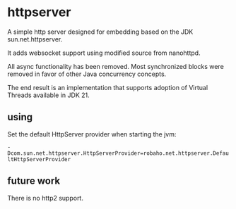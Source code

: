 # httpserver

A simple http server designed for embedding based on the JDK sun.net.httpserver.

It adds websocket support using modified source from nanohttpd.

All async functionality has been removed. Most synchronized blocks were removed in favor of other Java concurrency concepts.

The end result is an implementation that supports adoption of Virtual Threads available in JDK 21.

## using

Set the default HttpServer provider when starting the jvm:

<code>-Dcom.sun.net.httpserver.HttpServerProvider=robaho.net.httpserver.DefaultHttpServerProvider</code>

## future work

There is no http2 support.